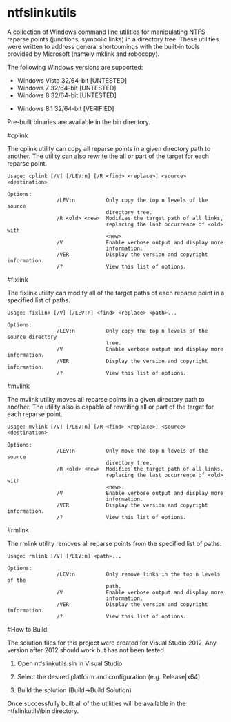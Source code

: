 ntfslinkutils
===========

A collection of Windows command line utilities for manipulating NTFS reparse
points (junctions, symbolic links) in a directory tree. These utilities were
written to address general shortcomings with the built-in tools provided
by Microsoft (namely mklink and robocopy).

The following Windows versions are supported:

- Windows Vista 32/64-bit	[UNTESTED]
- Windows 7 32/64-bit		[UNTESTED]
- Windows 8 32/64-bit		[UNTESTED]
+ Windows 8.1 32/64-bit		[VERIFIED]

Pre-built binaries are available in the bin directory.

#cplink

The cplink utility can copy all reparse points in a given directory path to
another. The utility can also rewrite the all or part of the target for each
reparse point.
```
Usage: cplink [/V] [/LEV:n] [/R <find> <replace>] <source> <destination>

Options:
                /LEV:n          Only copy the top n levels of the source
								directory tree.
                /R <old> <new>  Modifies the target path of all links,
								replacing the last occurrence of <old> with
								<new>.
                /V              Enable verbose output and display more
								information.
                /VER            Display the version and copyright information.
                /?              View this list of options.
```

#fixlink

The fixlink utility can modify all of the target paths of each reparse point
in a specified list of paths.
```
Usage: fixlink [/V] [/LEV:n] <find> <replace> <path>...

Options:
                /LEV:n          Only copy the top n levels of the source directory
								tree.
                /V              Enable verbose output and display more information.
                /VER            Display the version and copyright information.
                /?              View this list of options.
```

#mvlink

The mvlink utility moves all reparse points in a given directory path to
another. The utility also is capable of rewriting all or part of the target
for each reparse point.
```
Usage: mvlink [/V] [/LEV:n] [/R <find> <replace>] <source> <destination>

Options:
                /LEV:n          Only move the top n levels of the source
								directory tree.
                /R <old> <new>  Modifies the target path of all links,
								replacing the last occurrence of <old> with
								<new>.
                /V              Enable verbose output and display more
								information.
                /VER            Display the version and copyright information.
                /?              View this list of options.
```

#rmlink

The rmlink utility removes all reparse points from the specified list of paths.
```
Usage: rmlink [/V] [/LEV:n] <path>...

Options:
                /LEV:n          Only remove links in the top n levels of the
								path.
                /V              Enable verbose output and display more
								information.
                /VER            Display the version and copyright information.
                /?              View this list of options.
```

#How to Build

The solution files for this project were created for Visual Studio 2012. Any
version after 2012 should work but has not been tested.

1. Open ntfslinkutils.sln in Visual Studio.

2. Select the desired platform and configuration (e.g. Release|x64)

3. Build the solution (Build->Build Solution)

Once successfully built all of the utilities will be available in the
ntfslinkutils\bin directory.